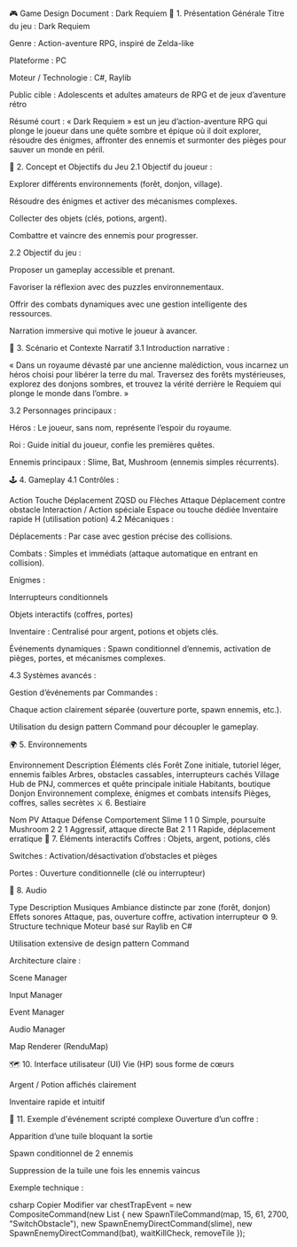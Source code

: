 🎮 Game Design Document : Dark Requiem
📖 1. Présentation Générale
Titre du jeu : Dark Requiem

Genre : Action-aventure RPG, inspiré de Zelda-like

Plateforme : PC

Moteur / Technologie : C#, Raylib

Public cible : Adolescents et adultes amateurs de RPG et de jeux d’aventure rétro

Résumé court :
« Dark Requiem » est un jeu d’action-aventure RPG qui plonge le joueur dans une quête sombre et épique où il doit explorer, résoudre des énigmes, affronter des ennemis et surmonter des pièges pour sauver un monde en péril.

🎯 2. Concept et Objectifs du Jeu
2.1 Objectif du joueur :

Explorer différents environnements (forêt, donjon, village).

Résoudre des énigmes et activer des mécanismes complexes.

Collecter des objets (clés, potions, argent).

Combattre et vaincre des ennemis pour progresser.

2.2 Objectif du jeu :

Proposer un gameplay accessible et prenant.

Favoriser la réflexion avec des puzzles environnementaux.

Offrir des combats dynamiques avec une gestion intelligente des ressources.

Narration immersive qui motive le joueur à avancer.

📜 3. Scénario et Contexte Narratif
3.1 Introduction narrative :

« Dans un royaume dévasté par une ancienne malédiction, vous incarnez un héros choisi pour libérer la terre du mal. Traversez des forêts mystérieuses, explorez des donjons sombres, et trouvez la vérité derrière le Requiem qui plonge le monde dans l’ombre. »

3.2 Personnages principaux :

Héros : Le joueur, sans nom, représente l’espoir du royaume.

Roi : Guide initial du joueur, confie les premières quêtes.

Ennemis principaux : Slime, Bat, Mushroom (ennemis simples récurrents).

🕹️ 4. Gameplay
4.1 Contrôles :


Action	Touche
Déplacement	ZQSD ou Flèches
Attaque	Déplacement contre obstacle
Interaction / Action spéciale	Espace ou touche dédiée
Inventaire rapide	H (utilisation potion)
4.2 Mécaniques :

Déplacements : Par case avec gestion précise des collisions.

Combats : Simples et immédiats (attaque automatique en entrant en collision).

Enigmes :

Interrupteurs conditionnels

Objets interactifs (coffres, portes)

Inventaire : Centralisé pour argent, potions et objets clés.

Événements dynamiques : Spawn conditionnel d’ennemis, activation de pièges, portes, et mécanismes complexes.

4.3 Systèmes avancés :

Gestion d’événements par Commandes :

Chaque action clairement séparée (ouverture porte, spawn ennemis, etc.).

Utilisation du design pattern Command pour découpler le gameplay.

🌍 5. Environnements

Environnement	Description	Éléments clés
Forêt	Zone initiale, tutoriel léger, ennemis faibles	Arbres, obstacles cassables, interrupteurs cachés
Village	Hub de PNJ, commerces et quête principale initiale	Habitants, boutique
Donjon	Environnement complexe, énigmes et combats intensifs	Pièges, coffres, salles secrètes
⚔️ 6. Bestiaire

Nom	PV	Attaque	Défense	Comportement
Slime	1	1	0	Simple, poursuite
Mushroom	2	2	1	Aggressif, attaque directe
Bat	2	1	1	Rapide, déplacement erratique
🧩 7. Éléments interactifs
Coffres : Objets, argent, potions, clés

Switches : Activation/désactivation d’obstacles et pièges

Portes : Ouverture conditionnelle (clé ou interrupteur)

🎵 8. Audio

Type	Description
Musiques	Ambiance distincte par zone (forêt, donjon)
Effets sonores	Attaque, pas, ouverture coffre, activation interrupteur
⚙️ 9. Structure technique
Moteur basé sur Raylib en C#

Utilisation extensive de design pattern Command

Architecture claire :

Scene Manager

Input Manager

Event Manager

Audio Manager

Map Renderer (RenduMap)

🗺️ 10. Interface utilisateur (UI)
Vie (HP) sous forme de cœurs

Argent / Potion affichés clairement

Inventaire rapide et intuitif

📌 11. Exemple d'événement scripté complexe
Ouverture d’un coffre :

Apparition d’une tuile bloquant la sortie

Spawn conditionnel de 2 ennemis

Suppression de la tuile une fois les ennemis vaincus

Exemple technique :

csharp
Copier
Modifier
var chestTrapEvent = new CompositeCommand(new List<IEventCommand>
{
    new SpawnTileCommand(map, 15, 61, 2700, "SwitchObstacle"),
    new SpawnEnemyDirectCommand(slime),
    new SpawnEnemyDirectCommand(bat),
    waitKillCheck,
    removeTile
});
